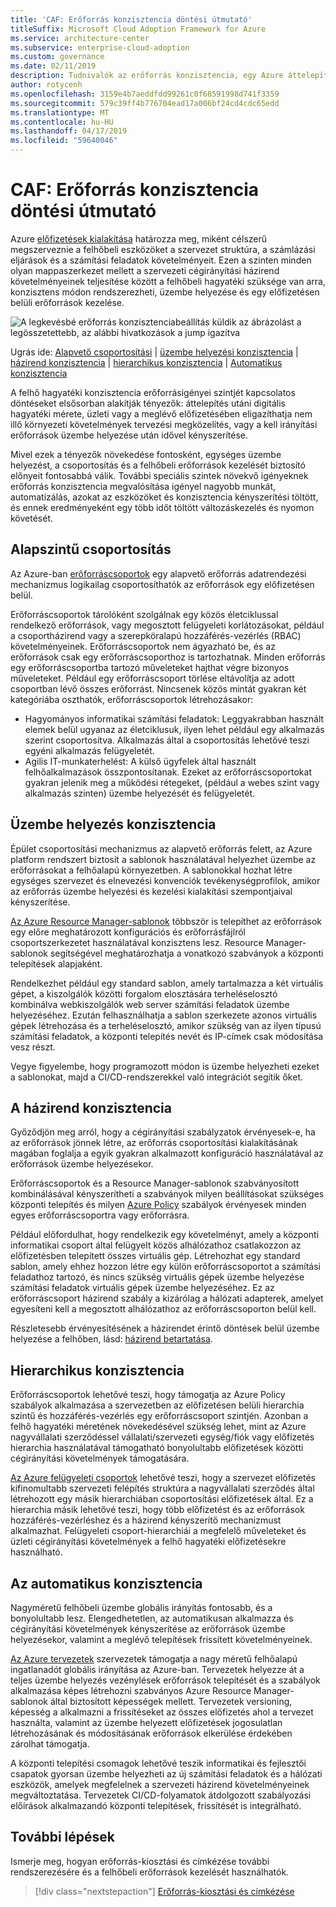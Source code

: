 ```yaml
---
title: 'CAF: Erőforrás konzisztencia döntési útmutató'
titleSuffix: Microsoft Cloud Adoption Framework for Azure
ms.service: architecture-center
ms.subservice: enterprise-cloud-adoption
ms.custom: governance
ms.date: 02/11/2019
description: Tudnivalók az erőforrás konzisztencia, egy Azure áttelepítés tervezése során.
author: rotycenh
ms.openlocfilehash: 3159e4b7aeddfdd99261c0f68591998d741f3359
ms.sourcegitcommit: 579c39ff4b776704ead17a006bf24cd4cdc65edd
ms.translationtype: MT
ms.contentlocale: hu-HU
ms.lasthandoff: 04/17/2019
ms.locfileid: "59640046"
---
```

# <a name="caf-resource-consistency-decision-guide"></a>CAF: Erőforrás konzisztencia döntési útmutató

Azure [előfizetések kialakítása](../subscriptions/overview.md) határozza meg, miként célszerű megszerveznie a felhőbeli eszközöket a szervezet struktúra, a számlázási eljárások és a számítási feladatok követelményeit. Ezen a szinten minden olyan mappaszerkezet mellett a szervezeti cégirányítási házirend követelményeinek teljesítése között a felhőbeli hagyatéki szüksége van arra, konzisztens módon rendszerezheti, üzembe helyezése és egy előfizetésen belüli erőforrások kezelése.

![A legkevésbé erőforrás konzisztenciabeállítás küldik az ábrázolást a legösszetettebb, az alábbi hivatkozások a jump igazítva](../../_images/discovery-guides/discovery-guide-resource-consistency.png)

Ugrás ide: [Alapvető csoportosítási](#basic-grouping) | [üzembe helyezési konzisztencia](#deployment-consistency) | [házirend konzisztencia](#policy-consistency) | [hierarchikus konzisztencia](#hierarchical-consistency)  |  [Automatikus konzisztencia](#automated-consistency)

A felhő hagyatéki konzisztencia erőforrásigényei szintjét kapcsolatos döntéseket elsősorban alakítják tényezők: áttelepítés utáni digitális hagyatéki mérete, üzleti vagy a meglévő előfizetésében eligazíthatja nem illő környezeti követelmények tervezési megközelítés, vagy a kell irányítási erőforrások üzembe helyezése után idővel kényszerítése. 

Mivel ezek a tényezők növekedése fontosként, egységes üzembe helyezést, a csoportosítás és a felhőbeli erőforrások kezelését biztosító előnyeit fontosabbá válik. További speciális szintek növekvő igényeknek erőforrás konzisztencia megvalósítása igényel nagyobb munkát, automatizálás, azokat az eszközöket és konzisztencia kényszerítési töltött, és ennek eredményeként egy több időt töltött változáskezelés és nyomon követését.

## <a name="basic-grouping"></a>Alapszintű csoportosítás

Az Azure-ban [erőforráscsoportok](/azure/azure-resource-manager/resource-group-overview#resource-groups) egy alapvető erőforrás adatrendezési mechanizmus logikailag csoportosíthatók az erőforrások egy előfizetésen belül.

Erőforráscsoportok tárolóként szolgálnak egy közös életciklussal rendelkező erőforrások, vagy megosztott felügyeleti korlátozásokat, például a csoportházirend vagy a szerepköralapú hozzáférés-vezérlés (RBAC) követelményeinek. Erőforráscsoportok nem ágyazható be, és az erőforrások csak egy erőforráscsoporthoz is tartozhatnak. Minden erőforrás egy erőforráscsoportba tartozó műveleteket hajthat végre bizonyos műveleteket. Például egy erőforráscsoport törlése eltávolítja az adott csoportban lévő összes erőforrást. Nincsenek közös mintát gyakran két kategóriába oszthatók, erőforráscsoportok létrehozásakor:

- Hagyományos informatikai számítási feladatok: Leggyakrabban használt elemek belül ugyanaz az életciklusuk, ilyen lehet például egy alkalmazás szerint csoportosítva. Alkalmazás által a csoportosítás lehetővé teszi egyéni alkalmazás felügyeletét.
- Agilis IT-munkaterhelést: A külső ügyfelek által használt felhőalkalmazások összpontosítanak. Ezeket az erőforráscsoportokat gyakran jelenik meg a működési rétegeket, (például a webes szint vagy alkalmazás szinten) üzembe helyezését és felügyeletét.

## <a name="deployment-consistency"></a>Üzembe helyezés konzisztencia

Épület csoportosítási mechanizmus az alapvető erőforrás felett, az Azure platform rendszert biztosít a sablonok használatával helyezhet üzembe az erőforrásokat a felhőalapú környezetben. A sablonokkal hozhat létre egységes szervezet és elnevezési konvenciók tevékenységprofilok, amikor az erőforrás üzembe helyezési és kezelési kialakítási szempontjaival kényszerítése.

[Az Azure Resource Manager-sablonok](/azure/azure-resource-manager/resource-group-overview#template-deployment) többször is telepíthet az erőforrások egy előre meghatározott konfigurációs és erőforrásfájlról csoportszerkezetet használatával konzisztens lesz. Resource Manager-sablonok segítségével meghatározhatja a vonatkozó szabványok a központi telepítések alapjaként.

Rendelkezhet például egy standard sablon, amely tartalmazza a két virtuális gépet, a kiszolgálók közötti forgalom elosztására terheléselosztó kombinálva webkiszolgálók web server számítási feladatok üzembe helyezéséhez. Ezután felhasználhatja a sablon szerkezete azonos virtuális gépek létrehozása és a terheléselosztó, amikor szükség van az ilyen típusú számítási feladatok, a központi telepítés nevét és IP-címek csak módosítása vesz részt.

Vegye figyelembe, hogy programozott módon is üzembe helyezheti ezeket a sablonokat, majd a CI/CD-rendszerekkel való integrációt segítik őket.

## <a name="policy-consistency"></a>A házirend konzisztencia

Győződjön meg arról, hogy a cégirányítási szabályzatok érvényesek-e, ha az erőforrások jönnek létre, az erőforrás csoportosítási kialakításának magában foglalja a egyik gyakran alkalmazott konfiguráció használatával az erőforrások üzembe helyezésekor.

Erőforráscsoportok és a Resource Manager-sablonok szabványosított kombinálásával kényszerítheti a szabványok milyen beállításokat szükséges központi telepítés és milyen [Azure Policy](/azure/governance/policy/overview) szabályok érvényesek minden egyes erőforráscsoportra vagy erőforrásra.

Például előfordulhat, hogy rendelkezik egy követelményt, amely a központi informatikai csoport által felügyelt közös alhálózathoz csatlakozzon az előfizetésben telepített összes virtuális gép. Létrehozhat egy standard sablon, amely ehhez hozzon létre egy külön erőforráscsoportot a számítási feladathoz tartozó, és nincs szükség virtuális gépek üzembe helyezése számítási feladatok virtuális gépek üzembe helyezéséhez. Ez az erőforráscsoport házirend szabály a kizárólag a hálózati adapterek, amelyet egyesíteni kell a megosztott alhálózathoz az erőforráscsoporton belül kell.

Részletesebb érvényesítésének a házirendet érintő döntések belül üzembe helyezése a felhőben, lásd: [házirend betartatása](../policy-enforcement/overview.md).

## <a name="hierarchical-consistency"></a>Hierarchikus konzisztencia

Erőforráscsoportok lehetővé teszi, hogy támogatja az Azure Policy szabályok alkalmazása a szervezetben az előfizetésen belüli hierarchia szintű és hozzáférés-vezérlés egy erőforráscsoport szintjén. Azonban a felhő hagyatéki méretének növekedésével szükség lehet, mint az Azure nagyvállalati szerződéssel vállalati/szervezeti egység/fiók vagy előfizetés hierarchia használatával támogatható bonyolultabb előfizetések közötti cégirányítási követelmények támogatására. 

[Az Azure felügyeleti csoportok](../subscriptions/overview.md#management-groups) lehetővé teszi, hogy a szervezet előfizetés kifinomultabb szervezeti felépítés struktúra a nagyvállalati szerződés által létrehozott egy másik hierarchiában csoportosítási előfizetések által. Ez a hierarchia másik lehetővé teszi, hogy több előfizetést és az erőforrások hozzáférés-vezérléshez és a házirend kényszerítő mechanizmust alkalmazhat. Felügyeleti csoport-hierarchiái a megfelelő műveleteket és üzleti cégirányítási követelmények a felhő hagyatéki előfizetésekre használható. 

## <a name="automated-consistency"></a>Az automatikus konzisztencia

Nagyméretű felhőbeli üzembe globális irányítás fontosabb, és a bonyolultabb lesz. Elengedhetetlen, az automatikusan alkalmazza és cégirányítási követelmények kényszerítése az erőforrások üzembe helyezésekor, valamint a meglévő telepítések frissített követelményeinek.

[Az Azure tervezetek](/azure/governance/blueprints/overview) szervezetek támogatja a nagy méretű felhőalapú ingatlanadót globális irányítása az Azure-ban. Tervezetek helyezze át a teljes üzembe helyezés vezénylések erőforrások telepítését és a szabályok alkalmazása képes létrehozni szabványos Azure Resource Manager-sablonok által biztosított képességek mellett. Tervezetek versioning, képesség a alkalmazni a frissítéseket az összes előfizetés ahol a tervezet használta, valamint az üzembe helyezett előfizetések jogosulatlan létrehozásának és módosításának erőforrások elkerülése érdekében zárolhat támogatja.

A központi telepítési csomagok lehetővé teszik informatikai és fejlesztői csapatok gyorsan üzembe helyezheti az új számítási feladatok és a hálózati eszközök, amelyek megfelelnek a szervezeti házirend követelményeinek megváltoztatása. Tervezetek CI/CD-folyamatok átdolgozott szabályozási előírások alkalmazandó központi telepítések, frissítését is integrálható.

## <a name="next-steps"></a>További lépések

Ismerje meg, hogyan erőforrás-kiosztási és címkézése további rendszerezésére és a felhőbeli erőforrások kezelését használhatók.

> [!div class="nextstepaction"]
> [Erőforrás-kiosztási és címkézése](../resource-tagging/overview.md)
